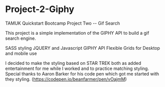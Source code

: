 # Project-2-Giphy
TAMUK Quickstart Bootcamp Project Two -- Gif Search

This project is a simple implementation of the GIPHY API to build a gif search engine.

SASS styling
JQUERY and Javascript
GIPHY API
Flexible Grids for Desktop and mobile use


I decided to make the styling based on STAR TREK both as added entertainment for me while I worked and to practice matching styling. Special thanks to Aaron Barker for his code pen which got me started with they styling. (https://codepen.io/beanfarmer/pen/vOajmM)